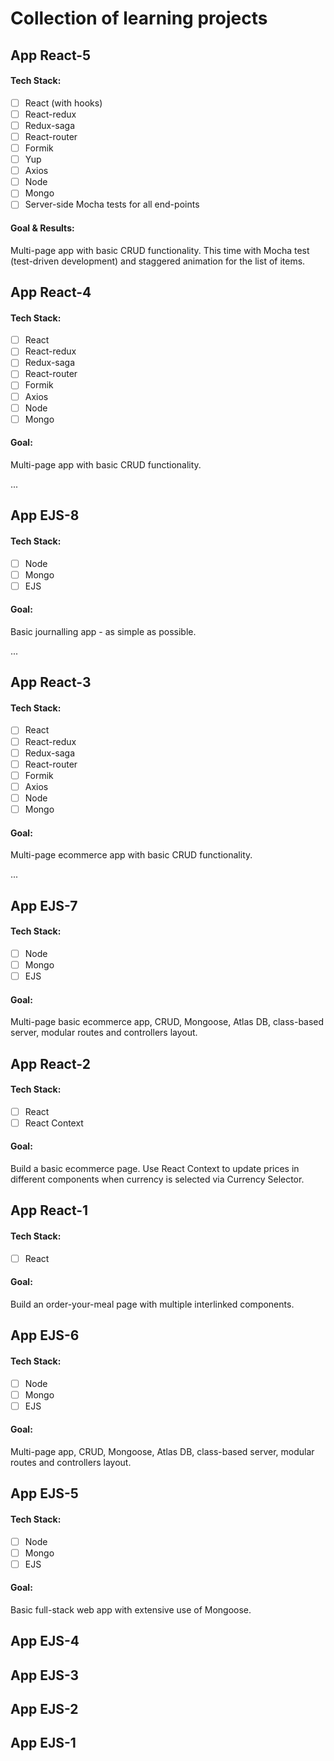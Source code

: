 # Collection of learning projects

## App React-5

#### Tech Stack:

- [ ] React (with hooks)
- [ ] React-redux
- [ ] Redux-saga
- [ ] React-router
- [ ] Formik
- [ ] Yup
- [ ] Axios
- [ ] Node
- [ ] Mongo
- [ ] Server-side Mocha tests for all end-points

#### Goal & Results:

Multi-page app with basic CRUD functionality. This time with Mocha test (test-driven development) and staggered animation for the list of items.

## App React-4

#### Tech Stack:

- [ ] React
- [ ] React-redux
- [ ] Redux-saga
- [ ] React-router
- [ ] Formik
- [ ] Axios
- [ ] Node
- [ ] Mongo

#### Goal:

Multi-page app with basic CRUD functionality.

...

## App EJS-8

#### Tech Stack:

- [ ] Node
- [ ] Mongo
- [ ] EJS

#### Goal:

Basic journalling app - as simple as possible.

...

## App React-3

#### Tech Stack:

- [ ] React
- [ ] React-redux
- [ ] Redux-saga
- [ ] React-router
- [ ] Formik
- [ ] Axios
- [ ] Node
- [ ] Mongo

#### Goal:

Multi-page ecommerce app with basic CRUD functionality.

...

## App EJS-7

#### Tech Stack:

- [ ] Node
- [ ] Mongo
- [ ] EJS

#### Goal:

Multi-page basic ecommerce app, CRUD, Mongoose, Atlas DB, class-based server, modular routes and controllers layout.

## App React-2

#### Tech Stack:

- [ ] React
- [ ] React Context

#### Goal:

Build a basic ecommerce page. Use React Context to update prices
in different components when currency is selected via Currency Selector.

## App React-1

#### Tech Stack:

- [ ] React

#### Goal:

Build an order-your-meal page with multiple interlinked components.

## App EJS-6

#### Tech Stack:

- [ ] Node
- [ ] Mongo
- [ ] EJS

#### Goal:

Multi-page app, CRUD, Mongoose, Atlas DB, class-based server, modular routes and controllers layout.

## App EJS-5

#### Tech Stack:

- [ ] Node
- [ ] Mongo
- [ ] EJS

#### Goal:

Basic full-stack web app with extensive use of Mongoose.

## App EJS-4

## App EJS-3

## App EJS-2

## App EJS-1
